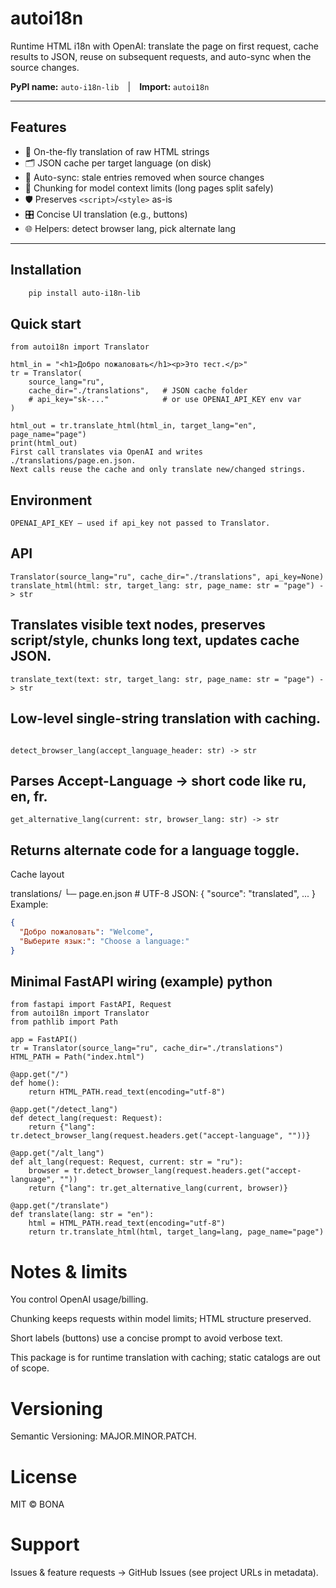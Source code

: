 # autoi18n

Runtime HTML i18n with OpenAI: translate the page on first request, cache results to JSON, reuse on subsequent requests, and auto-sync when the source changes.

**PyPI name:** `auto-i18n-lib` | **Import:** `autoi18n`

---

## Features

- 🔁 On-the-fly translation of raw HTML strings  
- 🗂️ JSON cache per target language (on disk)  
- 🔄 Auto-sync: stale entries removed when source changes  
- 🧩 Chunking for model context limits (long pages split safely)  
- 🛡️ Preserves `<script>`/`<style>` as-is  
- 🎛️ Concise UI translation (e.g., buttons)  
- 🌐 Helpers: detect browser lang, pick alternate lang

---

## Installation

```bash
    pip install auto-i18n-lib
```
## Quick start
``` 
from autoi18n import Translator

html_in = "<h1>Добро пожаловать</h1><p>Это тест.</p>"
tr = Translator(
    source_lang="ru",
    cache_dir="./translations",   # JSON cache folder
    # api_key="sk-..."            # or use OPENAI_API_KEY env var
)

html_out = tr.translate_html(html_in, target_lang="en", page_name="page")
print(html_out)
First call translates via OpenAI and writes ./translations/page.en.json.
Next calls reuse the cache and only translate new/changed strings.
```
## Environment
``` 
OPENAI_API_KEY — used if api_key not passed to Translator.
```
## API

``` 
Translator(source_lang="ru", cache_dir="./translations", api_key=None)
translate_html(html: str, target_lang: str, page_name: str = "page") -> str
```

## Translates visible text nodes, preserves script/style, chunks long text, updates cache JSON.

```
translate_text(text: str, target_lang: str, page_name: str = "page") -> str
```

## Low-level single-string translation with caching.

```

detect_browser_lang(accept_language_header: str) -> str
```

## Parses Accept-Language → short code like ru, en, fr.

```
get_alternative_lang(current: str, browser_lang: str) -> str
```

## Returns alternate code for a language toggle.
Cache layout

translations/
└─ page.en.json   # UTF-8 JSON: { "source": "translated", ... }
Example:

``` json (example)
{
  "Добро пожаловать": "Welcome",
  "Выберите язык:": "Choose a language:"
}
```
## Minimal FastAPI wiring (example) python
```
from fastapi import FastAPI, Request
from autoi18n import Translator
from pathlib import Path

app = FastAPI()
tr = Translator(source_lang="ru", cache_dir="./translations")
HTML_PATH = Path("index.html")

@app.get("/")
def home():
    return HTML_PATH.read_text(encoding="utf-8")

@app.get("/detect_lang")
def detect_lang(request: Request):
    return {"lang": tr.detect_browser_lang(request.headers.get("accept-language", ""))}

@app.get("/alt_lang")
def alt_lang(request: Request, current: str = "ru"):
    browser = tr.detect_browser_lang(request.headers.get("accept-language", ""))
    return {"lang": tr.get_alternative_lang(current, browser)}

@app.get("/translate")
def translate(lang: str = "en"):
    html = HTML_PATH.read_text(encoding="utf-8")
    return tr.translate_html(html, target_lang=lang, page_name="page")
```
# Notes & limits
You control OpenAI usage/billing.

Chunking keeps requests within model limits; HTML structure preserved.

Short labels (buttons) use a concise prompt to avoid verbose text.

This package is for runtime translation with caching; static catalogs are out of scope.

# Versioning
Semantic Versioning: MAJOR.MINOR.PATCH.

# License
MIT © BONA

# Support
Issues & feature requests → GitHub Issues (see project URLs in metadata).

